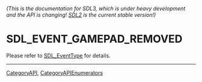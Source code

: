 ###### (This is the documentation for SDL3, which is under heavy development and the API is changing! [SDL2](https://wiki.libsdl.org/SDL2/) is the current stable version!)
# SDL_EVENT_GAMEPAD_REMOVED

Please refer to [SDL_EventType](SDL_EventType) for details.

----
[CategoryAPI](CategoryAPI), [CategoryAPIEnumerators](CategoryAPIEnumerators)

